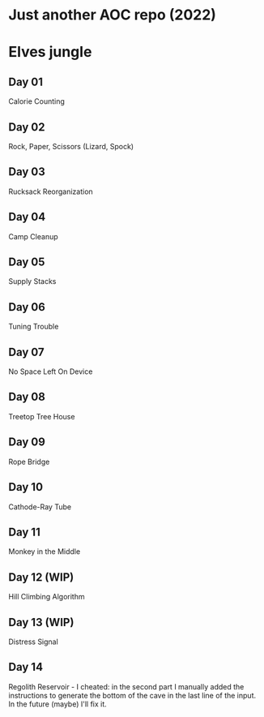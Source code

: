 # Just another AOC repo (2022)

# Elves jungle
## Day 01 
Calorie Counting

## Day 02
Rock, Paper, Scissors (Lizard, Spock)

## Day 03
Rucksack Reorganization

## Day 04
Camp Cleanup

## Day 05
Supply Stacks

## Day 06
Tuning Trouble

## Day 07
No Space Left On Device

## Day 08
Treetop Tree House

## Day 09
Rope Bridge

## Day 10
Cathode-Ray Tube

## Day 11
Monkey in the Middle

## Day 12 (WIP)
Hill Climbing Algorithm

## Day 13 (WIP)
Distress Signal

## Day 14
Regolith Reservoir - I cheated: in the second part I manually added the instructions to generate the bottom of the cave in the last line of the input. In the future (maybe) I'll fix it.
